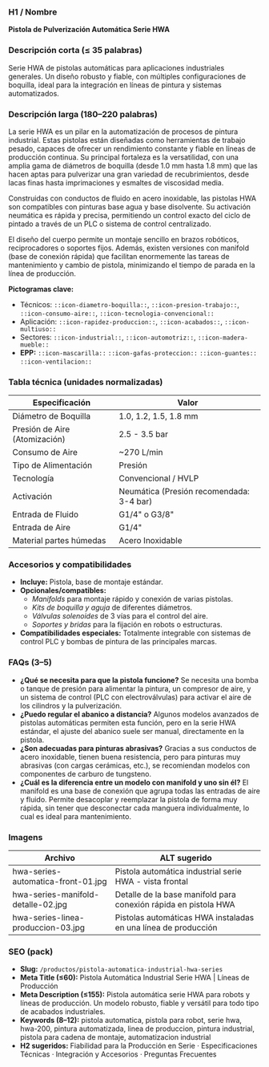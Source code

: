 ### H1 / Nombre
**Pistola de Pulverización Automática Serie HWA**

### Descripción corta (≤ 35 palabras)
Serie HWA de pistolas automáticas para aplicaciones industriales generales. Un diseño robusto y fiable, con múltiples configuraciones de boquilla, ideal para la integración en líneas de pintura y sistemas automatizados.

### Descripción larga (180–220 palabras)
La serie HWA es un pilar en la automatización de procesos de pintura industrial. Estas pistolas están diseñadas como herramientas de trabajo pesado, capaces de ofrecer un rendimiento constante y fiable en líneas de producción continua. Su principal fortaleza es la versatilidad, con una amplia gama de diámetros de boquilla (desde 1.0 mm hasta 1.8 mm) que las hacen aptas para pulverizar una gran variedad de recubrimientos, desde lacas finas hasta imprimaciones y esmaltes de viscosidad media.

Construidas con conductos de fluido en acero inoxidable, las pistolas HWA son compatibles con pinturas base agua y base disolvente. Su activación neumática es rápida y precisa, permitiendo un control exacto del ciclo de pintado a través de un PLC o sistema de control centralizado.

El diseño del cuerpo permite un montaje sencillo en brazos robóticos, reciprocadores o soportes fijos. Además, existen versiones con manifold (base de conexión rápida) que facilitan enormemente las tareas de mantenimiento y cambio de pistola, minimizando el tiempo de parada en la línea de producción.

**Pictogramas clave:**
- Técnicos: `::icon-diametro-boquilla::`, `::icon-presion-trabajo::`, `::icon-consumo-aire::`, `::icon-tecnologia-convencional::`
- Aplicación: `::icon-rapidez-produccion::`, `::icon-acabados::`, `::icon-multiuso::`
- Sectores: `::icon-industrial::`, `::icon-automotriz::`, `::icon-madera-mueble::`
- **EPP:** `::icon-mascarilla::` `::icon-gafas-proteccion::` `::icon-guantes::` `::icon-ventilacion::`

### Tabla técnica (unidades normalizadas)
| **Especificación** | **Valor** |
|---|---|
| Diámetro de Boquilla | 1.0, 1.2, 1.5, 1.8 mm |
| Presión de Aire (Atomización) | 2.5 - 3.5 bar |
| Consumo de Aire | ~270 L/min |
| Tipo de Alimentación | Presión |
| Tecnología | Convencional / HVLP |
| Activación | Neumática (Presión recomendada: 3-4 bar) |
| Entrada de Fluido | G1/4" o G3/8" |
| Entrada de Aire | G1/4" |
| Material partes húmedas | Acero Inoxidable |

### Accesorios y compatibilidades
- **Incluye:** Pistola, base de montaje estándar.
- **Opcionales/compatibles:**
  - *Manifolds* para montaje rápido y conexión de varias pistolas.
  - *Kits de boquilla y aguja* de diferentes diámetros.
  - *Válvulas solenoides* de 3 vías para el control del aire.
  - *Soportes y bridas* para la fijación en robots o estructuras.
- **Compatibilidades especiales:** Totalmente integrable con sistemas de control PLC y bombas de pintura de las principales marcas.

### FAQs (3–5)
- **¿Qué se necesita para que la pistola funcione?** Se necesita una bomba o tanque de presión para alimentar la pintura, un compresor de aire, y un sistema de control (PLC con electroválvulas) para activar el aire de los cilindros y la pulverización.
- **¿Puedo regular el abanico a distancia?** Algunos modelos avanzados de pistolas automáticas permiten esta función, pero en la serie HWA estándar, el ajuste del abanico suele ser manual, directamente en la pistola.
- **¿Son adecuadas para pinturas abrasivas?** Gracias a sus conductos de acero inoxidable, tienen buena resistencia, pero para pinturas muy abrasivas (con cargas cerámicas, etc.), se recomiendan modelos con componentes de carburo de tungsteno.
- **¿Cuál es la diferencia entre un modelo con manifold y uno sin él?** El manifold es una base de conexión que agrupa todas las entradas de aire y fluido. Permite desacoplar y reemplazar la pistola de forma muy rápida, sin tener que desconectar cada manguera individualmente, lo cual es ideal para mantenimiento.

### Imagens
| Archivo | ALT sugerido |
|---|---|
| hwa-series-automatica-front-01.jpg | Pistola automática industrial serie HWA - vista frontal |
| hwa-series-manifold-detalle-02.jpg | Detalle de la base manifold para conexión rápida en pistola HWA |
| hwa-series-linea-produccion-03.jpg | Pistolas automáticas HWA instaladas en una línea de producción |

### SEO (pack)
- **Slug:** `/productos/pistola-automatica-industrial-hwa-series`
- **Meta Title (≤60):** Pistola Automática Industrial Serie HWA | Líneas de Producción
- **Meta Description (≤155):** Pistola automática serie HWA para robots y líneas de producción. Un modelo robusto, fiable y versátil para todo tipo de acabados industriales.
- **Keywords (8–12):** pistola automatica, pistola para robot, serie hwa, hwa-200, pintura automatizada, linea de produccion, pintura industrial, pistola para cadena de montaje, automatizacion industrial
- **H2 sugeridos:** Fiabilidad para la Producción en Serie · Especificaciones Técnicas · Integración y Accesorios · Preguntas Frecuentes